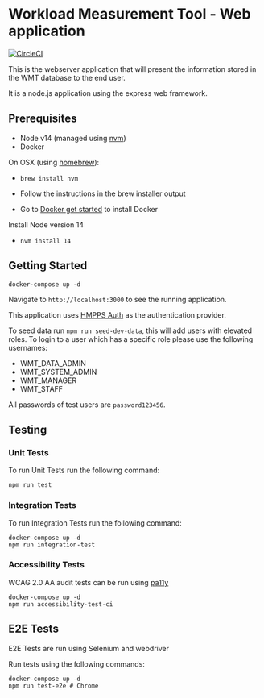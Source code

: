 # Workload Measurement Tool - Web application

[![CircleCI](https://circleci.com/gh/ministryofjustice/wmt-web/tree/main.svg?style=svg)](https://circleci.com/gh/ministryofjustice/wmt-web/tree/main)

This is the webserver application that will present the information stored in the WMT database to the end user.

It is a node.js application using the express web framework.

## Prerequisites
- Node v14 (managed using [nvm](https://github.com/creationix/nvm))
- Docker

On OSX (using [homebrew](https://brew.sh/)):

- `brew install nvm`
- Follow the instructions in the brew installer output

- Go to [Docker get started](https://www.docker.com/get-started) to install Docker

Install Node version 14
- `nvm install 14`

## Getting Started
```
docker-compose up -d
```

Navigate to `http://localhost:3000` to see the running application.

This application uses [HMPPS Auth](https://github.com/ministryofjustice/hmpps-auth) as the authentication provider.

To seed data run `npm run seed-dev-data`, this will add users with elevated roles. To login to a user which has a specific role please use the following usernames:

- WMT_DATA_ADMIN
- WMT_SYSTEM_ADMIN
- WMT_MANAGER
- WMT_STAFF

All passwords of test users are `password123456`.

## Testing

### Unit Tests
To run Unit Tests run the following command:

```
npm run test
```

### Integration Tests
To run Integration Tests run the following command:

```
docker-compose up -d
npm run integration-test
```

### Accessibility Tests

WCAG 2.0 AA audit tests can be run using [pa11y](https://github.com/pa11y/pa11y)

```
docker-compose up -d
npm run accessibility-test-ci
```

## E2E Tests

E2E Tests are run using Selenium and webdriver

Run tests using the following commands:

```
docker-compose up -d
npm run test-e2e # Chrome
```
